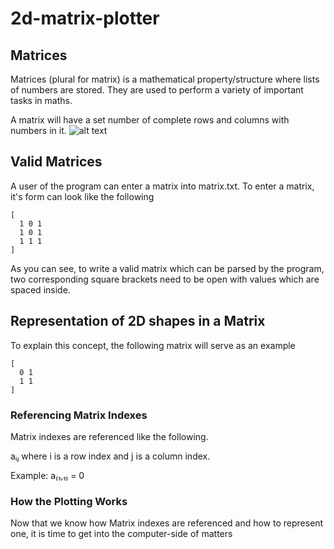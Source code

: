 # 2d-matrix-plotter

## Matrices

Matrices (plural for matrix) is a mathematical property/structure where lists of numbers are stored. They are used to perform a variety of important tasks in maths. 

A matrix will have a set number of complete rows and columns with numbers in it. 
![alt text](https://cdn.kastatic.org/googleusercontent/9XeqQ2stwpGbXuli1TWSbnHQwITfrYV_AtmjMFEtQZbAo9VvWQ0KYNBnyRx5x9Ekpwh_Pdwzu4dC6b3Y0Wb0Qsu5)

## Valid Matrices

A user of the program can enter a matrix into matrix.txt. To enter a matrix, it's form can look like the following

```
[
  1 0 1
  1 0 1
  1 1 1
]
```

As you can see, to write a valid matrix which can be parsed by the program, two corresponding square brackets need to be open with values which are spaced inside. 

## Representation of 2D shapes in a Matrix

To explain this concept, the following matrix will serve as
an example

```
[
  0 1
  1 1
]
```

### Referencing Matrix Indexes

Matrix indexes are referenced like the following.

aᵢⱼ where i is a row index and j is a column index.

Example: a₍₁,₁₎ = 0

### How the Plotting Works

Now that we know how Matrix indexes are referenced and how to represent one, it is time to get into the computer-side of matters


